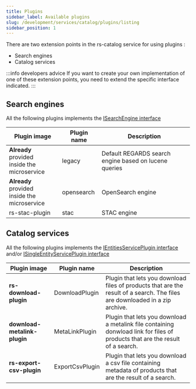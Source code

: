 ```yaml
---
title: Plugins
sidebar_label: Available plugins
slug: /development/services/catalog/plugins/listing
sidebar_position: 1
---
```


There are two extension points in the rs-catalog service for using plugins :

- Search engines
- Catalog services

:::info developers advice
If you want to create your own implementation of one of these extension points, you need to extend the specific
interface indicated.
:::

## Search engines


All the following plugins implements
the [ISearchEngine interface](https://github.com/RegardsOss/regards-backend/blob/master/rs-catalog/search/search-domain/src/main/java/fr/cnes/regards/modules/search/domain/plugin/ISearchEngine.java)


| Plugin image                                      | Plugin name | Description                                           | 
|---------------------------------------------------|-------------|-------------------------------------------------------|
| **Already** provided <br/>inside the microservice | legacy      | Default REGARDS search engine based on lucene queries | 
| **Already** provided <br/>inside the microservice | opensearch  | OpenSearch engine                                     |
| rs-stac-plugin                                    | stac        | STAC engine                                           |

## Catalog services

All the following plugins implements
the [IEntitiesServicePlugin interface](https://github.com/RegardsOss/regards-backend/blob/master/rs-catalog/catalog-services/catalog-services-domain/src/main/java/fr/cnes/regards/modules/catalog/services/domain/plugins/IEntitiesServicePlugin.java)
and/or [ISingleEntityServicePlugin interface](https://github.com/RegardsOss/regards-backend/blob/master/rs-catalog/catalog-services/catalog-services-domain/src/main/java/fr/cnes/regards/modules/catalog/services/domain/plugins/ISingleEntityServicePlugin.java)

| Plugin image                 | Plugin name     | Description                                                                                                                   | 
|------------------------------|-----------------|-------------------------------------------------------------------------------------------------------------------------------|
| **rs-download-plugin**       | DownloadPlugin  | Plugin that lets you download files of products that are the result of a search. The files are downloaded in a zip archive.   |
| **download-metalink-plugin** | MetaLinkPlugin  | Plugin that lets you download a metalink file containing donwload link for files of products that are the result of a search. |
| **rs-export-csv-plugin**     | ExportCsvPlugin | Plugin that lets you download a csv file containing metadata of products that are the result of a search.                    |
